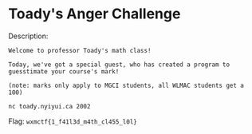 # Toady's Anger Challenge

Description:

```
Welcome to professor Toady's math class! 

Today, we've got a special guest, who has created a program to guesstimate your course's mark!

(note: marks only apply to MGCI students, all WLMAC students get a 100)

nc toady.nyiyui.ca 2002
```

Flag: `wxmctf{1_f41l3d_m4th_cl455_l0l}`

